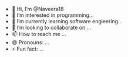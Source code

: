 - 👋 Hi, I’m @Naveera18
- 👀 I’m interested in programming...
- 🌱 I’m currently learning software engieering...
- 💞️ I’m looking to collaborate on ...
- 📫 How to reach me ...
- 😄 Pronouns: ...
- ⚡ Fun fact: ...

<!---
Naveera18/Naveera18 is a ✨ special ✨ repository because its `README.md` (this file) appears on your GitHub profile.
You can click the Preview link to take a look at your changes.
--->
